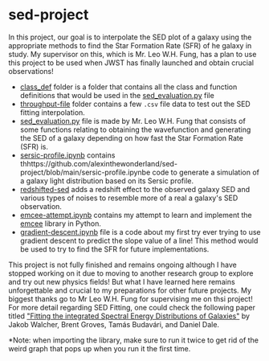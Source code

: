 # sed-project

In this project, our goal is to interpolate the SED plot of a galaxy using the appropriate methods to find the Star Formation Rate (SFR) of he galaxy in study. My supervisor on this, which is Mr. Leo W.H. Fung, has a plan to use this project to be used when JWST has finally launched and obtain crucial observations! 

* [class_def](https://github.com/alexinthewonderland/sed-project/tree/main/class_def) folder is a folder that contains all the class and function definitions that would be used in the [sed_evaluation.py](https://github.com/alexinthewonderland/sed-project/blob/main/sed_evaluation.ipynb) file 
* [throughput-file](https://github.com/alexinthewonderland/sed-project/tree/main/throughput-file) folder contains a few ```.csv``` file data to test out the SED fitting interpolation.
* [sed_evaluation.py](https://github.com/alexinthewonderland/sed-project/blob/main/sed_evaluation.ipynb) file is made by Mr. Leo W.H. Fung that consists of some functions relating to obtaining the wavefunction and generating the SED of a galaxy depending on how fast the Star Formation Rate (SFR) is.
* [sersic-profile.ipynb](https://github.com/alexinthewonderland/sed-project/blob/main/sersic-profile.ipynb) contains thhttps://github.com/alexinthewonderland/sed-project/blob/main/sersic-profile.ipynbe code to generate a simulation of a galaxy light distribution based on its Sersic profile.
* [redshifted-sed](https://github.com/alexinthewonderland/sed-project/blob/main/redshifted-sed.ipynb) adds a redshift effect to the observed galaxy SED and various types of noises to resemble more of a real a galaxy's SED observation.
* [emcee-attempt.ipynb](https://github.com/alexinthewonderland/sed-project/blob/main/emcee-attempt.ipynb) contains my attempt to learn and implement the [emcee](https://emcee.readthedocs.io/en/stable/) library in Python.
* [gradient-descent.ipynb](https://github.com/alexinthewonderland/sed-project/blob/main/gradient-descent.ipynb) file is a code about my first try ever trying to use gradient descent to predict the slope value of a line! This method would be used to try to find the SFR for future implementations.


This project is not fully finished and remains ongoing although I have stopped working on it due to moving to another research group to explore and try out new physics fields! But what I have learned here remains unforgettable and crucial to my preparations for other future projects. My biggest thanks go to Mr Leo W.H. Fung for supervising me on thsi project! For more detail regarding SED Fitting, one could check the following paper titled ["Fitting the integrated Spectral Energy Distributions of Galaxies"](http://www.sedfitting.org/Paper_vs1.0_online/walcher_ms.html) by Jakob Walcher, Brent Groves, Tamás Budavári, and Daniel Dale.

\*Note: when importing the library, make sure to run it twice to get rid of the weird graph that pops up when you run it the first time.
